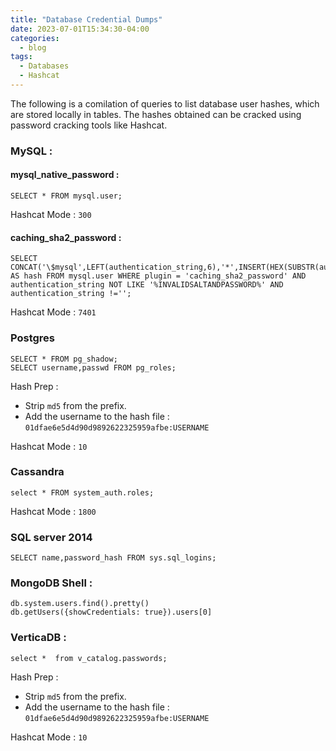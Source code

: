 ```yaml
---
title: "Database Credential Dumps"
date: 2023-07-01T15:34:30-04:00
categories:
  - blog
tags:
  - Databases
  - Hashcat
---
```


The following is a comilation of queries to list database user hashes, which are stored locally in tables. The hashes obtained can be cracked using password cracking tools like Hashcat.

### MySQL :
#### mysql_native_password :
```
SELECT * FROM mysql.user;
```

Hashcat Mode : `300` 

#### caching_sha2_password :
```
SELECT CONCAT('\$mysql',LEFT(authentication_string,6),'*',INSERT(HEX(SUBSTR(authentication_string,8)),41,0,'*')) AS hash FROM mysql.user WHERE plugin = 'caching_sha2_password' AND authentication_string NOT LIKE '%INVALIDSALTANDPASSWORD%' AND authentication_string !='';
```
Hashcat Mode : `7401`


### Postgres

```
SELECT * FROM pg_shadow;
SELECT username,passwd FROM pg_roles;
```

Hash Prep :
* Strip `md5` from the prefix.
* Add the username to the hash file : `01dfae6e5d4d90d9892622325959afbe:USERNAME`

Hashcat Mode : `10`


### Cassandra 
```
select * FROM system_auth.roles;
```
Hashcat Mode : `1800`


### SQL server 2014
`SELECT name,password_hash FROM sys.sql_logins;`

### MongoDB Shell :
```
db.system.users.find().pretty()
db.getUsers({showCredentials: true}).users[0]
```


###  VerticaDB :
```
select *  from v_catalog.passwords;
```

Hash Prep :
* Strip `md5` from the prefix.
* Add the username to the hash file : `01dfae6e5d4d90d9892622325959afbe:USERNAME`

Hashcat Mode : `10`
